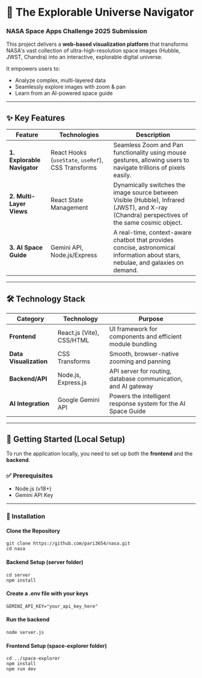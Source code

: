 # 🌌 The Explorable Universe Navigator
### NASA Space Apps Challenge 2025 Submission

This project delivers a **web-based visualization platform** that transforms NASA's vast collection of ultra-high-resolution space images (Hubble, JWST, Chandra) into an interactive, explorable digital universe.  

It empowers users to:  
- Analyze complex, multi-layered data  
- Seamlessly explore images with zoom & pan  
- Learn from an AI-powered space guide  
  
---

## ✨ Key Features  

| Feature | Technologies | Description |
|---------|--------------|-------------|
| **1. Explorable Navigator** | React Hooks (`useState`, `useRef`), CSS Transforms | Seamless Zoom and Pan functionality using mouse gestures, allowing users to navigate trillions of pixels easily. |
| **2. Multi-Layer Views** | React State Management | Dynamically switches the image source between Visible (Hubble), Infrared (JWST), and X-ray (Chandra) perspectives of the same cosmic object. |
| **3. AI Space Guide** | Gemini API, Node.js/Express | A real-time, context-aware chatbot that provides concise, astronomical information about stars, nebulae, and galaxies on demand. |

---

## 🛠️ Technology Stack  

| Category | Technology | Purpose |
|----------|------------|---------|
| **Frontend** | React.js (Vite), CSS/HTML | UI framework for components and efficient module bundling |
| **Data Visualization** | CSS Transforms | Smooth, browser-native zooming and panning |
| **Backend/API** | Node.js, Express.js | API server for routing, database communication, and AI gateway |
| **AI Integration** | Google Gemini API | Powers the intelligent response system for the AI Space Guide |

---

## 🚀 Getting Started (Local Setup)  

To run the application locally, you need to set up both the **frontend** and the **backend**.  

### ✅ Prerequisites  
- Node.js (v18+)  
- Gemini API Key  

---

### 🔧 Installation  

####  Clone the Repository  
```
git clone https://github.com/pari3654/nasa.git
cd nasa
```
####  Backend Setup (server folder)  
```
cd server
npm install
```

#### Create a .env file with your keys
```
GEMINI_API_KEY="your_api_key_here"
```

#### Run the backend
```
node server.js
```

#### Frontend Setup (space-explorer folder)  
```
cd ../space-explorer
npm install
npm run dev
```


